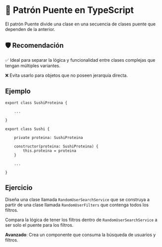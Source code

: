 # 🌉 Patrón Puente en TypeScript

El patrón Puente divide una clase en una secuencia de clases puente que dependen de la anterior.

## 🛡️ Recomendación

✅ Ideal para separar la lógica y funcionalidad entre clases complejas que tengan múltiples variantes.

❌ Evita usarlo para objetos que no poseen jerarquía directa.

## Ejemplo

```tsx
export class SushiProteina {

    ...

}

export class Sushi {

    private proteina: SushiProteina

    constructor(proteina: SushiProteina) {
        this.proteina = proteina
    }

    ...

}
```

## Ejercicio

Diseña una clase llamada `RandomUserSearchService` que se construya a partir de una clase llamada `RandomUserFilters` que contenga todos los filtros.

Compara la lógica de tener los filtros dentro de `RandomUserSearchService` a ser solo el puente para los filtros.

**Avanzado**: Crea un componente que consuma la búsqueda de usuarios y filtros.